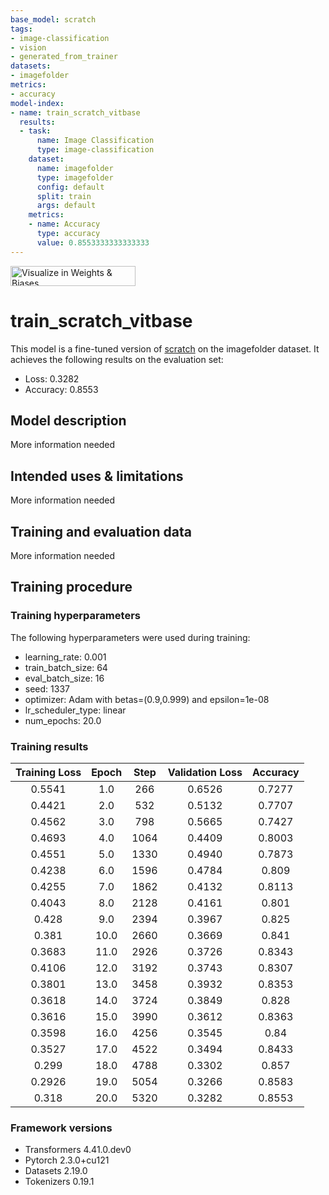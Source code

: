 ```yaml
---
base_model: scratch
tags:
- image-classification
- vision
- generated_from_trainer
datasets:
- imagefolder
metrics:
- accuracy
model-index:
- name: train_scratch_vitbase
  results:
  - task:
      name: Image Classification
      type: image-classification
    dataset:
      name: imagefolder
      type: imagefolder
      config: default
      split: train
      args: default
    metrics:
    - name: Accuracy
      type: accuracy
      value: 0.8553333333333333
---
```


<!-- This model card has been generated automatically according to the information the Trainer had access to. You
should probably proofread and complete it, then remove this comment. -->

[<img src="https://raw.githubusercontent.com/wandb/assets/main/wandb-github-badge-28.svg" alt="Visualize in Weights & Biases" width="200" height="32"/>](https://wandb.ai/ermuzzz2001/huggingface/runs/41tc1rcj)
# train_scratch_vitbase

This model is a fine-tuned version of [scratch](https://huggingface.co/scratch) on the imagefolder dataset.
It achieves the following results on the evaluation set:
- Loss: 0.3282
- Accuracy: 0.8553

## Model description

More information needed

## Intended uses & limitations

More information needed

## Training and evaluation data

More information needed

## Training procedure

### Training hyperparameters

The following hyperparameters were used during training:
- learning_rate: 0.001
- train_batch_size: 64
- eval_batch_size: 16
- seed: 1337
- optimizer: Adam with betas=(0.9,0.999) and epsilon=1e-08
- lr_scheduler_type: linear
- num_epochs: 20.0

### Training results

| Training Loss | Epoch | Step | Validation Loss | Accuracy |
|:-------------:|:-----:|:----:|:---------------:|:--------:|
| 0.5541        | 1.0   | 266  | 0.6526          | 0.7277   |
| 0.4421        | 2.0   | 532  | 0.5132          | 0.7707   |
| 0.4562        | 3.0   | 798  | 0.5665          | 0.7427   |
| 0.4693        | 4.0   | 1064 | 0.4409          | 0.8003   |
| 0.4551        | 5.0   | 1330 | 0.4940          | 0.7873   |
| 0.4238        | 6.0   | 1596 | 0.4784          | 0.809    |
| 0.4255        | 7.0   | 1862 | 0.4132          | 0.8113   |
| 0.4043        | 8.0   | 2128 | 0.4161          | 0.801    |
| 0.428         | 9.0   | 2394 | 0.3967          | 0.825    |
| 0.381         | 10.0  | 2660 | 0.3669          | 0.841    |
| 0.3683        | 11.0  | 2926 | 0.3726          | 0.8343   |
| 0.4106        | 12.0  | 3192 | 0.3743          | 0.8307   |
| 0.3801        | 13.0  | 3458 | 0.3932          | 0.8353   |
| 0.3618        | 14.0  | 3724 | 0.3849          | 0.828    |
| 0.3616        | 15.0  | 3990 | 0.3612          | 0.8363   |
| 0.3598        | 16.0  | 4256 | 0.3545          | 0.84     |
| 0.3527        | 17.0  | 4522 | 0.3494          | 0.8433   |
| 0.299         | 18.0  | 4788 | 0.3302          | 0.857    |
| 0.2926        | 19.0  | 5054 | 0.3266          | 0.8583   |
| 0.318         | 20.0  | 5320 | 0.3282          | 0.8553   |


### Framework versions

- Transformers 4.41.0.dev0
- Pytorch 2.3.0+cu121
- Datasets 2.19.0
- Tokenizers 0.19.1

